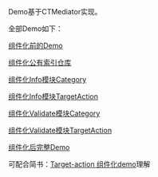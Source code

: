Demo基于CTMediator实现。

全部Demo如下：

[组件化前的Demo](https://gitee.com/tbzgarnett/BeforeZujianhuaDemo.git)

[组件化公有索引仓库](https://gitee.com/tbzgarnett/TBZTargetActionDemoSpec.git)

[组件化Info模块Category](https://gitee.com/tbzgarnett/ZujianhuaDemoInfoCategoryKit.git)

[组件化Info模块TargetAction](https://gitee.com/tbzgarnett/ZujianhuaDemoInfoKit.git)

[组件化Validate模块Category](https://gitee.com/tbzgarnett/ZujianhuaDemoValidateCategoryKit.git)

[组件化Validate模块TargetAction](https://gitee.com/tbzgarnett/ZujianhuaDemoValidateKit.git)

[组件化后完整Demo](https://gitee.com/tbzgarnett/AfterZujianhuaDemo.git)

可配合简书：[Target-action 组件化demo](https://www.jianshu.com/p/ae4016b12de6)理解
